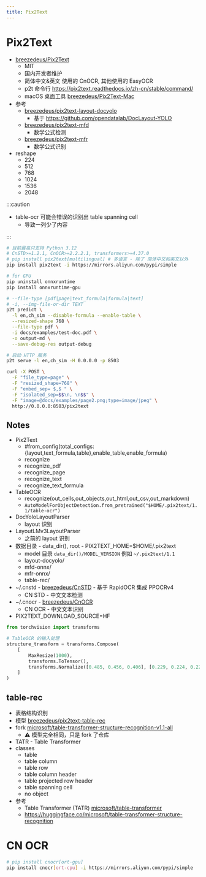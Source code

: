 ```yaml
---
title: Pix2Text
---
```


# Pix2Text

- [breezedeus/Pix2Text](https://github.com/breezedeus/Pix2Text)
  - MIT
  - 国内开发者维护
  - 简体中文&英文 使用的 CnOCR, 其他使用的 EasyOCR
  - p2t 命令行 https://pix2text.readthedocs.io/zh-cn/stable/command/
  - macOS 桌面工具 [breezedeus/Pix2Text-Mac](https://github.com/breezedeus/Pix2Text-Mac)
- 参考
  - [breezedeus/pix2text-layout-docyolo](https://huggingface.co/breezedeus/pix2text-layout-docyolo)
    - 基于 https://github.com/opendatalab/DocLayout-YOLO
  - [breezedeus/pix2text-mfd](https://huggingface.co/breezedeus/pix2text-mfd)
    - 数学公式检测
  - [breezedeus/pix2text-mfr](https://huggingface.co/breezedeus/pix2text-mfr)
    - 数学公式识别
- reshape
  - 224
  - 512
  - 768
  - 1024
  - 1536
  - 2048

:::caution

- table-ocr 可能会错误的识别出 table spanning cell
  - 导致一列少了内容

:::

```bash
# 目前最高只支持 Python 3.12
# CnSTD>=1.2.1, CnOCR>=2.2.2.1, transformers>=4.37.0
# pip install pix2text[multilingual] # 多语言 - 除了 简体中文和英文以外
pip install pix2text -i https://mirrors.aliyun.com/pypi/simple

# for GPU
pip uninstall onnxruntime
pip install onnxruntime-gpu

# --file-type [pdf|page|text_formula|formula|text]
# -i, --img-file-or-dir TEXT
p2t predict \
  -l en,ch_sim --disable-formula --enable-table \
  --resized-shape 768 \
  --file-type pdf \
  -i docs/examples/test-doc.pdf \
  -o output-md \
  --save-debug-res output-debug

# 启动 HTTP 服务
p2t serve -l en,ch_sim -H 0.0.0.0 -p 8503

curl -X POST \
  -F "file_type=page" \
  -F "resized_shape=768" \
  -F "embed_sep= $,$ " \
  -F "isolated_sep=$$\n, \n$$" \
  -F "image=@docs/examples/page2.png;type=image/jpeg" \
  http://0.0.0.0:8503/pix2text
```

## Notes

- Pix2Text
  - #from_config(total_configs:{layout,text_formula,table},enable_table,enable_formula)
  - recognize
  - recognize_pdf
  - recognize_page
  - recognize_text
  - recognize_text_formula
- TableOCR
  - recognize(out_cells,out_objects,out_html,out_csv,out_markdown)
  - `AutoModelForObjectDetection.from_pretrained("$HOME/.pix2text/1.1/table-ocr")`
- DocYoloLayoutParser
  - layout 识别
- LayoutLMv3LayoutParser
  - 之前的 layout 识别
- 数据目录 - data_dir(), root - PIX2TEXT_HOME=$HOME/.pix2text
  - model 目录 `data_dir()/MODEL_VERSION` 例如 `~/.pix2text/1.1`
  - layout-docyolo/
  - mfd-onnx/
  - mfr-onnx/
  - table-rec/
- ~/.cnstd - [breezedeus/CnSTD](https://github.com/breezedeus/CnSTD) - 基于 RapidOCR 集成 PPOCRv4
  - CN STD - 中文文本检测
- ~/.cnocr - [breezedeus/CnOCR](https://github.com/breezedeus/CnOCR)
  - CN OCR - 中文文本识别
- PIX2TEXT_DOWNLOAD_SOURCE=HF

```python
from torchvision import transforms

# TableOCR 的输入处理
structure_transform = transforms.Compose(
    [
        MaxResize(1000),
        transforms.ToTensor(),
        transforms.Normalize([0.485, 0.456, 0.406], [0.229, 0.224, 0.225]),
    ]
)
```

## table-rec

- 表格结构识别
- 模型 [breezedeus/pix2text-table-rec](https://huggingface.co/breezedeus/pix2text-table-rec)
- fork [microsoft/table-transformer-structure-recognition-v1.1-all](https://huggingface.co/microsoft/table-transformer-structure-recognition-v1.1-all)
  - ⚠️ 模型完全相同，只是 fork 了仓库
- TATR - Table Transformer
- classes
  - table
  - table column
  - table row
  - table column header
  - table projected row header
  - table spanning cell
  - no object
- 参考
  - Table Transformer (TATR) [microsoft/table-transformer](https://github.com/microsoft/table-transformer)
  - https://huggingface.co/microsoft/table-transformer-structure-recognition

# CN OCR

```bash
# pip install cnocr[ort-gpu]
pip install cnocr[ort-cpu] -i https://mirrors.aliyun.com/pypi/simple
```
